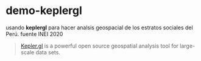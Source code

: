 # demo-keplergl
usando **keplergl** para hacer analsis geospacial de los estratos sociales del Perú. fuente INEI 2020
>[Kepler.gl](https://kepler.gl/)
> is a powerful open source geospatial analysis tool for large-scale data sets.
